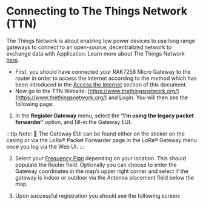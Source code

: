 # Connecting to The Things Network (TTN)

The Things Network is about enabling low power devices to use long range gateways to connect to an open-source, decentralized network to exchange data with Application. Learn more about The Things Network [here](https://www.thethingsnetwork.org/docs/).

- First, you should have connected your RAK7258 Micro Gateway to the router in order to access the internet according to the method which has been introduced in the [Access the Internet](access-the-internet.html) section of this document.
- Now go to the TTN Website: [https://www.thethingsnetwork.org/](https://www.thethingsnetwork.org/) and Login. You will then see the following page:

<rk-img
  src="/assets/images/quick-start-guide/rak7258/2.quickstart/ttn-homepage.png"
  width="100%"
  figure-number="1"
  caption="The Things Network Home Page"
/>


1. In the **Register Gateway** menu, select the “**I’m using the legacy packet forwarder**” option, and fill-in the Gateway EUI.

<rk-img
  src="/assets/images/quick-start-guide/rak7258/2.quickstart/register-gateway.png"
  width="100%"
  figure-number="2"
  caption="Registering your Gateway"
/>

:::tip Note:
:pencil: The Gateway EUI can be found either on the sticker on the casing or via the LoRa® Packet Forwarder page in the LoRa® Gateway menu once you log via the Web UI.
:::

2. Select your [Frequency Plan](https://www.thethingsnetwork.org/docs/lorawan/frequency-plans.html) depending on your location. This should populate the Router field. Optionally you can choose to enter the Gateway coordinates in the map’s upper right corner and select if the gateway is indoor or outdoor via the Antenna placement field below the map.

3. Upon successful registration you should see the following screen:

<rk-img
  src="/assets/images/quick-start-guide/rak7258/2.quickstart/ttn-successful.png"
  width="50%"
  figure-number="3"
  caption="Gateway successfully connected to The Things Network (TTN)"
/>


